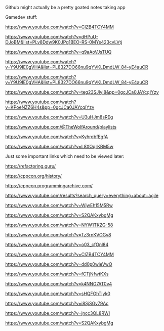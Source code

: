 Github might actually be a pretty goated notes taking app

Gamedev stuff:

https://www.youtube.com/watch?v=CIZB4TCY4MM

https://www.youtube.com/watch?v=dHPuU-DJoBM&list=PLv8Ddw9K0JPg1BEO-RS-0MYs423cvLVtj

https://www.youtube.com/watch?v=q9aAoVJsTUQ

https://www.youtube.com/watch?v=Y9U9IE0gVHA&list=PL8327DO66nu9qYVKLDmdLW_84-yE4auCR

https://www.youtube.com/watch?v=Y9U9IE0gVHA&list=PL8327DO66nu9qYVKLDmdLW_84-yE4auCR

https://www.youtube.com/watch?v=teg23SJlyl8&pp=0gcJCa0JAYcqIYzv

https://www.youtube.com/watch?v=KPoeNZZ6H4s&pp=0gcJCa0JAYcqIYzv

https://www.youtube.com/watch?v=U3uHJm8sREg

https://www.youtube.com/@TheWolfAround/playlists

https://www.youtube.com/watch?v=KyhrqbfEgfA

https://www.youtube.com/watch?v=L8XOqrKBM5w





Just some important links which need to be viewed later:

https://refactoring.guru/

https://cppcon.org/history/

https://cppcon.programmingarchive.com/

https://www.youtube.com/results?search_query=everything+about+agile

https://www.youtube.com/watch?v=WjwEh15M5Rw

https://www.youtube.com/watch?v=S2QAKxybgMg





https://www.youtube.com/watch?v=NYW1TKZG-58

https://www.youtube.com/watch?v=Tz3rnKVOGv8

https://www.youtube.com/watch?v=o03_cfOnl84

https://www.youtube.com/watch?v=CIZB4TCY4MM

https://www.youtube.com/watch?v=dd0p0wieVwQ

https://www.youtube.com/watch?v=fCTjNfwtKXs

https://www.youtube.com/watch?v=k4NNG7AT0v4

https://www.youtube.com/watch?v=sHQFGhTiyk0

https://www.youtube.com/watch?v=i8SjSGv79Ac

https://www.youtube.com/watch?v=jncc3QL8RWI

https://www.youtube.com/watch?v=S2QAKxybgMg

